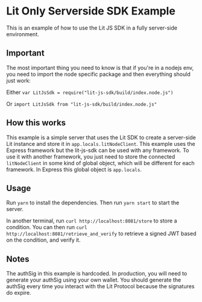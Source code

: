 # Lit Only Serverside SDK Example

This is an example of how to use the Lit JS SDK in a fully server-side environment.

## Important

The most important thing you need to know is that if you're in a nodejs env, you need to import the node specific package and then everything should just work:

Either `var LitJsSdk = require("lit-js-sdk/build/index.node.js")`

Or `import LitJsSdk from "lit-js-sdk/build/index.node.js"`

## How this works

This example is a simple server that uses the Lit SDK to create a server-side Lit instance and store it in `app.locals.litNodeClient`. This example uses the Express framework but the lit-js-sdk can be used with any framework. To use it with another framework, you just need to store the connected `litNodeClient` in some kind of global object, which will be different for each framework. In Express this global object is `app.locals`.

## Usage

Run `yarn` to install the dependencies. Then run `yarn start` to start the server.

In another terminal, run `curl http://localhost:8081/store` to store a condition. You can then run `curl http://localhost:8081/retrieve_and_verify` to retrieve a signed JWT based on the condition, and verify it.

## Notes

The authSig in this example is hardcoded. In production, you will need to generate your authSig using your own wallet. You should generate the authSig every time you interact with the Lit Protocol because the signatures do expire.
